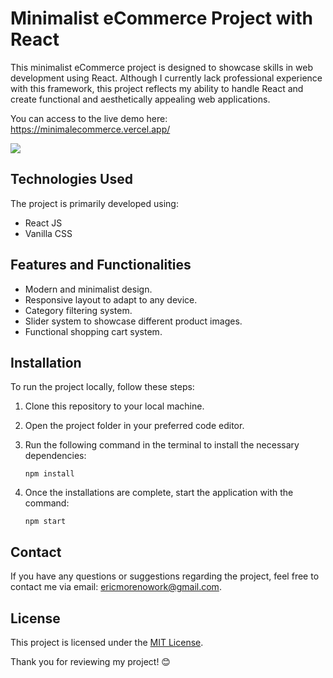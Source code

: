 # Minimalist eCommerce Project with React

This minimalist eCommerce project is designed to showcase skills in web development using React. Although I currently lack professional experience with this framework, this project reflects my ability to handle React and create functional and aesthetically appealing web applications.

You can access to the live demo here: https://minimalecommerce.vercel.app/


<div align-self='center'>
<img src='https://i.ibb.co/RQdckch/minimalecommerce-vercel-app.png'/>
</div>

## Technologies Used

The project is primarily developed using:

- React JS
- Vanilla CSS

## Features and Functionalities

- Modern and minimalist design.
- Responsive layout to adapt to any device.
- Category filtering system.
- Slider system to showcase different product images.
- Functional shopping cart system.

## Installation

To run the project locally, follow these steps:

1. Clone this repository to your local machine.
2. Open the project folder in your preferred code editor.
3. Run the following command in the terminal to install the necessary dependencies:

    ```
    npm install
    ```

4. Once the installations are complete, start the application with the command:

    ```
    npm start
    ```

## Contact

If you have any questions or suggestions regarding the project, feel free to contact me via email: [ericmorenowork@gmail.com](mailto:ericmorenowork@gmail.com).

## License

This project is licensed under the [MIT License](LICENSE).

Thank you for reviewing my project! 😊
